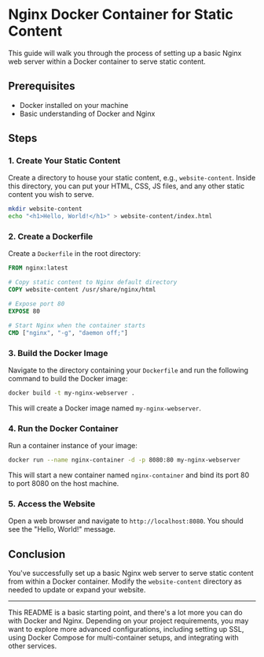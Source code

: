 # Nginx Docker Container for Static Content

This guide will walk you through the process of setting up a basic Nginx web server within a Docker container to serve static content.

## Prerequisites

- Docker installed on your machine
- Basic understanding of Docker and Nginx

## Steps

### 1. Create Your Static Content

Create a directory to house your static content, e.g., `website-content`. Inside this directory, you can put your HTML, CSS, JS files, and any other static content you wish to serve.

```bash
mkdir website-content
echo "<h1>Hello, World!</h1>" > website-content/index.html
```

### 2. Create a Dockerfile

Create a `Dockerfile` in the root directory:

```Dockerfile
FROM nginx:latest

# Copy static content to Nginx default directory
COPY website-content /usr/share/nginx/html

# Expose port 80
EXPOSE 80

# Start Nginx when the container starts
CMD ["nginx", "-g", "daemon off;"]
```

### 3. Build the Docker Image

Navigate to the directory containing your `Dockerfile` and run the following command to build the Docker image:

```bash
docker build -t my-nginx-webserver .
```

This will create a Docker image named `my-nginx-webserver`.

### 4. Run the Docker Container

Run a container instance of your image:

```bash
docker run --name nginx-container -d -p 8080:80 my-nginx-webserver
```

This will start a new container named `nginx-container` and bind its port 80 to port 8080 on the host machine.

### 5. Access the Website

Open a web browser and navigate to `http://localhost:8080`. You should see the "Hello, World!" message.

## Conclusion

You've successfully set up a basic Nginx web server to serve static content from within a Docker container. Modify the `website-content` directory as needed to update or expand your website.

---

This README is a basic starting point, and there's a lot more you can do with Docker and Nginx. Depending on your project requirements, you may want to explore more advanced configurations, including setting up SSL, using Docker Compose for multi-container setups, and integrating with other services.